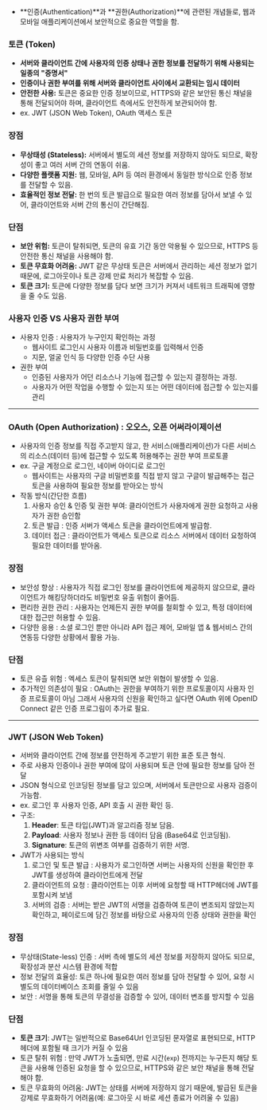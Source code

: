 - **인증(Authentication)**과 **권한(Authorization)**에 관련된 개념들로, 웹과 모바일 애플리케이션에서 보안적으로 중요한 역할을 함.

### **토큰 (Token)**

- **서버와 클라이언트 간에 사용자의 인증 상태나 권한 정보를 전달하기 위해 사용되는 일종의 "증명서"**
- **인증이나 권한 부여를 위해 서버와 클라이언트 사이에서 교환되는 임시 데이터**
- **안전한 사용:** 토큰은 중요한 인증 정보이므로, HTTPS와 같은 보안된 통신 채널을 통해 전달되어야 하며, 클라이언트 측에서도 안전하게 보관되어야 함.
- ex. JWT (JSON Web Token), OAuth 액세스 토큰

### 장점

- **무상태성 (Stateless):** 서버에서 별도의 세션 정보를 저장하지 않아도 되므로, 확장성이 좋고 여러 서버 간의 연동이 쉬움.
- **다양한 플랫폼 지원:** 웹, 모바일, API 등 여러 환경에서 동일한 방식으로 인증 정보를 전달할 수 있음.
- **효율적인 정보 전달:** 한 번의 토큰 발급으로 필요한 여러 정보를 담아서 보낼 수 있어, 클라이언트와 서버 간의 통신이 간단해짐.

### 단점

- **보안 위험:** 토큰이 탈취되면, 토큰의 유효 기간 동안 악용될 수 있으므로, HTTPS 등 안전한 통신 채널을 사용해야 함.
- **토큰 무효화 어려움:** JWT 같은 무상태 토큰은 서버에서 관리하는 세션 정보가 없기 때문에, 로그아웃이나 토큰 강제 만료 처리가 복잡할 수 있음.
- **토큰 크기:** 토큰에 다양한 정보를 담다 보면 크기가 커져서 네트워크 트래픽에 영향을 줄 수도 있음.

### 사용자 인증 VS 사용자 권한 부여

- 사용자 인증 : 사용자가 누구인지 확인하는 과정
    - 웹사이트 로그인시 사용자 이름과 비밀번호를 입력해서 인증
    - 지문, 얼굴 인식 등 다양한 인증 수단 사용
- 권한 부여
    - 인증된 사용자가 어던 리소스나 기능에 접근할 수 있는지 결정하는 과정.
    - 사용자가 어떤 작업을 수행할 수 있는지 또는 어떤 데이터에 접근할 수 있는지를 관리

---

### OAuth (Open Authorization) : 오오스, 오픈 어써라이제이션

- 사용자의 인증 정보를 직접 주고받지 않고, 한 서비스(애플리케이션)가 다른 서비스의 리소스(데이터 등)에 접근할 수 있도록 허용해주는 권한 부여 프로토콜
- ex. 구글 계정으로 로그인, 네이버 아이디로 로그인
    - 웹사이트는 사용자의 구글 비밀번호를 직접 받지 않고 구글이 발급해주는 접근 토큰을 사용하여 필요한 정보를 받아오는 방식
- 작동 방식(간단한 흐름)
    1. 사용자 승인 & 인증 및 권한 부여: 클라이언트가 사용자에게 권한 요청하고 사용자가 권한 승인함
    2. 토큰 발급 : 인증 서버가 액세스 토큰을 클라이언트에게 발급함.
    3. 데이터 접근 : 클라이언트가 액세스 토큰으로 리소스 서버에서 데이터 요청하여 필요한 데이터를 받아옴.

### **장점**

- 보안성 향상 : 사용자가 직접 로그인 정보를 클라이언트에 제공하지 않으므로, 클라이언트가 해킹당하더라도 비밀번호 유출 위험이 줄어듬.
- 편리한 권한 관리 : 사용자는 언제든지 권한 부여를 철회할 수 있고, 특정 데이터에 대한 접근만 허용할 수 있음.
- 다양한 응용 : 소셜 로그인 뿐만 아니라 API 접근 제어, 모바일 앱 & 웹서비스 간의 연동등 다양한 상황에서 활용 가능.

### **단점**

- 토큰 유츨 위험 : 엑세스 토큰이 탈취되면 보안 위협이 발생할 수 있음.
- 추가적인 의존성이 필요 : OAuth는 권한을 부여하기 위한 프로토콜이지 사용자 인증 프로토콜이 아님 그래서 사용자의 신원을 확인하고 싶다면 OAuth 위에 OpenID Connect 같은 인증 프로그림이 추가로 필요.

---

### **JWT (JSON Web Token)**

- 서버와 클라이언트 간에 정보를 안전하게 주고받기 위한 표준 토큰 형식.
- 주로 사용자 인증이나 권한 부여에 많이 사용되며 토큰 안에 필요한 정보를 담아 전달
- JSON 형식으로 인코딩된 정보를 담고 있으며, 서버에서 토큰만으로 사용자 검증이 가능함.
- ex. 로그인 후 사용자 인증, API 호출 시 권한 확인 등.
- 구조:
    1. **Header**: 토큰 타입(JWT)과 알고리즘 정보 담음.
    2. **Payload**: 사용자 정보나 권한 등 데이터 담음 (Base64로 인코딩됨).
    3. **Signature**: 토큰의 위변조 여부를 검증하기 위한 서명.
- JWT가 사용되는 방식
    1. 로그인 및 토큰 발급 : 사용자가 로그인하면 서버는 사용자의 신원을 확인한 후 JWT를 생성하여 클라이언트에게 전달
    2. 클라이언트의 요청 : 클라이언트는 이후 서버에 요청할 때 HTTP헤더에 JWT를 포함시켜 보냄
    3. 서버의 검증 : 서버는 받은 JWT의 서명을 검증하여 토큰이 변조되지 않았는지 확인하고, 페이로드에 담긴 정보를 바탕으로 사용자의 인증 상태와 권한을 확인

### **장점**

- 무상태(State-less) 인증 : 서버 측에 별도의 세션 정보를 저장하지 않아도 되므로, 확장성과 분산 시스템 환경에 적합
- 정보 전달의 효율성: 토큰 하나에 필요한 여러 정보를 담아 전달할 수 있어, 요청 시 별도의 데이터베이스 조회를 줄일 수 있음
- 보안 : 서명을 통해 토큰의 무결성을 검증할 수 있어, 데이터 변조를 방지할 수 있음

### **단점**

- **토큰 크기**: JWT는 일반적으로 Base64Url 인코딩된 문자열로 표현되므로, HTTP 헤더에 포함될 때 크기가 커질 수 있음
- 토큰 탈취 위험 : 만약 JWT가 노출되면, 만료 시간(`exp`) 전까지는 누구든지 해당 토큰을 사용해 인증된 요청을 할 수 있으므로, HTTPS와 같은 보안 채널을 통해 전달해야 함.
- 토큰 무효화의 어려움: JWT는 상태를 서버에 저장하지 않기 때문에, 발급된 토큰을 강제로 무효화하기 어려움(예: 로그아웃 시 바로 세션 종료가 어려울 수 있음)